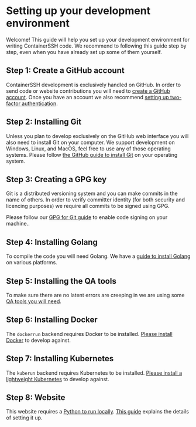 <h1>Setting up your development environment</h1>

Welcome! This guide will help you set up your development environment for writing ContainerSSH code. We recommend to following this guide step by step, even when you have already set up some of them yourself.

## Step 1: Create a GitHub account

ContainerSSH development is exclusively handled on GitHub. In order to send code or website contributions you will need to [create a GitHub account](https://github.com/join). Once you have an account we also recommend [setting up two-factor authentication](https://docs.github.com/en/free-pro-team@latest/github/authenticating-to-github/about-two-factor-authentication).

## Step 2: Installing Git

Unless you plan to develop exclusively on the GitHub web interface you will also need to install Git on your computer. We support development on Windows, Linux, and MacOS, feel free to use any of those operating systems. Please follow [the GitHub guide to install Git](https://github.com/git-guides/install-git) on your operating system.

## Step 3: Creating a GPG key

Git is a distributed versioning system and you can make commits in the name of others. In order to verify committer identity (for both security and licencing purposes) we require all commits to be signed using GPG.

Please follow our [GPG for Git guide](gpg.md) to enable code signing on your machine..

## Step 4: Installing Golang

To compile the code you will need Golang. We have a [guide to install Golang](golang.md) on various platforms.

## Step 5: Installing the QA tools

To make sure there are no latent errors are creeping in we are using some [QA tools you will need](qa.md).

## Step 6: Installing Docker

The `dockerrun` backend requires Docker to be installed. [Please install Docker](docker.md) to develop against.

## Step 7: Installing Kubernetes

The `kuberun` backend requires Kubernetes to be installed. [Please install a lightweight Kubernetes](kubernetes.md) to develop against.

## Step 8: Website

This website requires a [Python to run locally](website.md). [This guide](website.md) explains the details of setting it up.